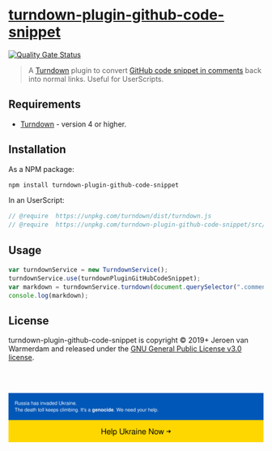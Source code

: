 # [turndown-plugin-github-code-snippet](https://github.com/jerone/turndown-plugin-github-code-snippet/)

[![Quality Gate Status](https://sonarcloud.io/api/project_badges/measure?project=jerone_turndown-plugin-github-code-snippet&metric=alert_status)](https://sonarcloud.io/summary/new_code?id=jerone_turndown-plugin-github-code-snippet)

> A [Turndown](https://github.com/mixmark-io/turndown) plugin to convert [GitHub code snippet in comments](https://help.github.com/articles/creating-a-permanent-link-to-a-code-snippet/) back into normal links. Useful for UserScripts.

## Requirements

- [Turndown](https://github.com/mixmark-io/turndown) - version 4 or higher.

## Installation

As a NPM package:

```sh
npm install turndown-plugin-github-code-snippet
```

In an UserScript:

```js
// @require  https://unpkg.com/turndown/dist/turndown.js
// @require  https://unpkg.com/turndown-plugin-github-code-snippet/src/turndown-plugin-github-code-snippet.js
```

## Usage

```js
var turndownService = new TurndownService();
turndownService.use(turndownPluginGitHubCodeSnippet);
var markdown = turndownService.turndown(document.querySelector(".comment"));
console.log(markdown);
```

## License

turndown-plugin-github-code-snippet is copyright &#169; 2019+ Jeroen van Warmerdam and released under the [GNU General Public License v3.0 license](https://github.com/jerone/turndown-plugin-github-code-snippet/blob/master/LICENSE).

<br/>
<br/>

[![Stand With Ukraine](https://raw.githubusercontent.com/vshymanskyy/StandWithUkraine/main/banner2-direct.svg)](https://stand-with-ukraine.pp.ua)
